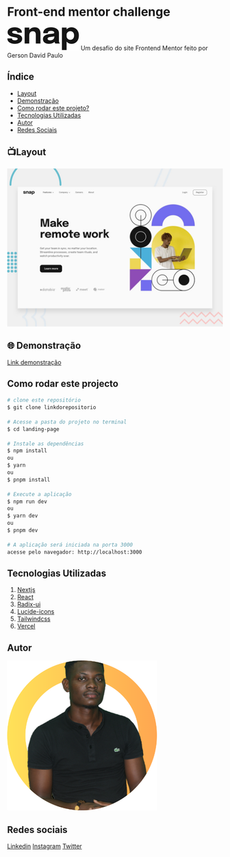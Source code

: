 # Front-end mentor challenge

![Snap](/public/logo.svg)
Um desafio do site Frontend Mentor feito por Gerson David Paulo

## Índice
- <a href="#layout">Layout</a>
- <a href="#demonstracao">Demonstração</a>
- <a href="#rodar">Como rodar este projeto?</a>
- <a href="#tecnologias">Tecnologias Utilizadas</a>
- <a href="#autor">Autor</a>
- <a href="#socials">Redes Sociais</a>

## 📺Layout
![tela inicial](/public/desktop-preview.jpg)

## 🌐 Demonstração
[Link demonstração](https://snap-six-rho.vercel.app/)

## Como rodar este projecto

```bash
# clone este repositório
$ git clone linkdorepositorio

# Acesse a pasta do projeto no terminal
$ cd landing-page

# Instale as dependências
$ npm install
ou
$ yarn
ou
$ pnpm install

# Execute a aplicação
$ npm run dev
ou
$ yarn dev
ou 
$ pnpm dev

# A aplicação será iniciada na porta 3000
acesse pelo navegador: http://localhost:3000
```
## Tecnologias Utilizadas
1. [Nextjs](https://nextjs.org/)
2. [React](https://react.dev/)
3. [Radix-ui](https://www.radix-ui.com/)
4. [Lucide-icons](https://lucide.dev/)
5. [Tailwindcss](https://tailwindcss.com/)
6. [Vercel](https://vercel.com/)

## Autor

<img style="width:350px" src="/public/AUTOR.png" alt="imagem de Gerson Paulo">

## Redes sociais

[Linkedin](https://www.linkedin.com/in/gerson-ndombaxi-7b4867212/)
[Instagram](https://www.instagram.com/gerson.paulo16/)
[Twitter](https://x.com/iamgerson01)

